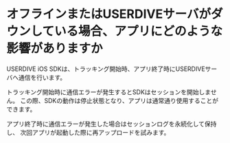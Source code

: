 # オフラインまたはUSERDIVEサーバがダウンしている場合、アプリにどのような影響がありますか

USERDIVE iOS SDKは、トラッキング開始時、アプリ終了時にUSERDIVEサーバへ通信を行います。

トラッキング開始時に通信エラーが発生するとSDKはセッションを開始しません。
この際、SDKの動作は停止状態となり、アプリは通常通り使用することができます。

アプリ終了時に通信エラーが発生した場合はセッションログを永続化して保持し、
次回アプリが起動した際に再アップロードを試みます。
